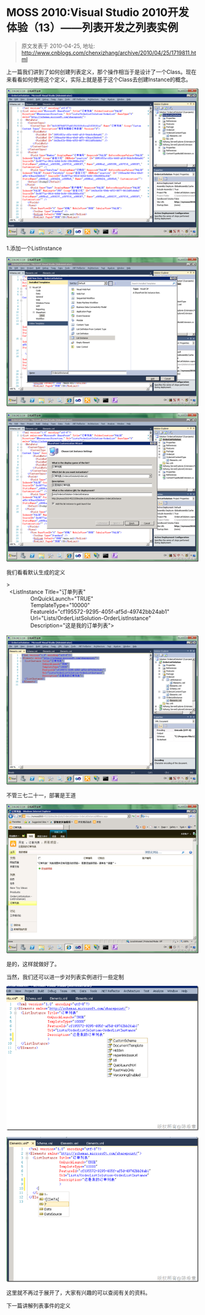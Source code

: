 # MOSS 2010:Visual Studio 2010开发体验（13）——列表开发之列表实例 
> 原文发表于 2010-04-25, 地址: http://www.cnblogs.com/chenxizhang/archive/2010/04/25/1719811.html 


上一篇我们讲到了如何创建列表定义，那个操作相当于是设计了一个Class。现在来看看如何使用这个定义，实际上就是基于这个Class去创建Instance的概念。

 [![image](./images/1719811-image_thumb.png "image")](http://images.cnblogs.com/cnblogs_com/chenxizhang/WindowsLiveWriter/MOSS2010VisualStudio201013_B2DC/image_2.png) 

 1.添加一个ListInstance

 [![image](./images/1719811-image_thumb_1.png "image")](http://images.cnblogs.com/cnblogs_com/chenxizhang/WindowsLiveWriter/MOSS2010VisualStudio201013_B2DC/image_4.png) 

 [![image](./images/1719811-image_thumb_2.png "image")](http://images.cnblogs.com/cnblogs_com/chenxizhang/WindowsLiveWriter/MOSS2010VisualStudio201013_B2DC/image_6.png) 

   我们看看默认生成的定义

 <?xml version="1.0" encoding="utf-8"?>  
<Elements xmlns="<http://schemas.microsoft.com/sharepoint/">>  
  <ListInstance Title="订单列表"  
                OnQuickLaunch="TRUE"  
                TemplateType="10000"  
                FeatureId="cf195572-9295-405f-af5d-49742bb24ab1"  
                Url="Lists/OrderListSolution-OrderListInstance"  
                Description="这是我的订单列表">  
  </ListInstance>  
</Elements> [![image](./images/1719811-image_thumb_3.png "image")](http://images.cnblogs.com/cnblogs_com/chenxizhang/WindowsLiveWriter/MOSS2010VisualStudio201013_B2DC/image_8.png) 

 不管三七二十一，部署是王道

 [![image](./images/1719811-image_thumb_4.png "image")](http://images.cnblogs.com/cnblogs_com/chenxizhang/WindowsLiveWriter/MOSS2010VisualStudio201013_B2DC/image_10.png) 

 是的，这样就做好了。

 当然，我们还可以进一步对列表实例进行一些定制

 [![image](./images/1719811-image_thumb_5.png "image")](http://images.cnblogs.com/cnblogs_com/chenxizhang/WindowsLiveWriter/MOSS2010VisualStudio201013_B2DC/image_12.png) 

 [![image](./images/1719811-image_thumb_6.png "image")](http://images.cnblogs.com/cnblogs_com/chenxizhang/WindowsLiveWriter/MOSS2010VisualStudio201013_B2DC/image_14.png) 

 这里就不再过于展开了，大家有兴趣的可以查阅有关的资料。

 下一篇讲解列表事件的定义



